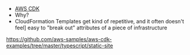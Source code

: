 - [AWS CDK](https://docs.aws.amazon.com/CDK/latest/userguide/what-is.html) 
- Why? 
- CloudFormation Templates get kind of repetitive, and it often doesn't feel] easy to "break out" attributes of a piece of infrastructure

https://github.com/aws-samples/aws-cdk-examples/tree/master/typescript/static-site